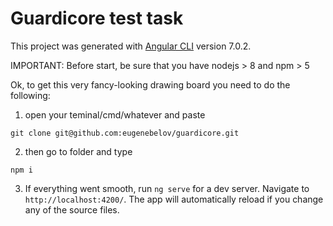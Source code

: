 # Guardicore test task

This project was generated with [Angular CLI](https://github.com/angular/angular-cli) version 7.0.2.

IMPORTANT: Before start, be sure that you have nodejs > 8 and npm > 5

Ok, to get this very fancy-looking drawing board you need to do the following:
1. open your teminal/cmd/whatever and paste 
```
git clone git@github.com:eugenebelov/guardicore.git
```
2. then go to folder and type
```
npm i
```
3. If everything went smooth, run `ng serve` for a dev server. Navigate to `http://localhost:4200/`. The app will automatically reload if you change any of the source files.
